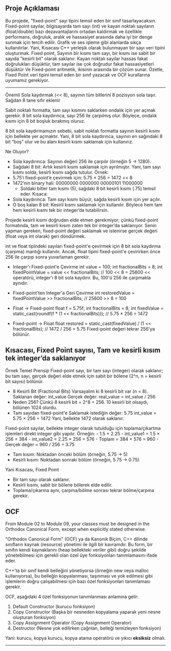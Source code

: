 
Proje Açıklaması
---
Bu projede, "fixed-point" sayı tipini temsil eden bir sınıf tasarlayacaksın. Fixed-point sayılar, bilgisayarda tam sayı (int) ve kayan noktalı sayıların (float/double) bazı dezavantajlarını ortadan kaldırmak ve özellikle performans, doğruluk, aralık ve hassasiyet arasında daha iyi bir denge sunmak için tercih edilir. Grafik ve ses işleme gibi alanlarda sıkça kullanılırlar.
Yani, Kısacası C++ yerleşik olarak bulunmayan bir sayı veri tipini oluşturmak.
Fixed point, Sayının bir kısmı tam sayı, bir kısmı ise sabit bir sayıda "kesirli bit" olarak saklanır.
Kayan noktalı sayılar hassas fakat doğrulukları düşüktür, tam sayılar ise çok doğrudur fakat hassasiyetleri düşüktür Ve Fixed-point aritmetik, ikisinin arasında bir çözüm sunar.
Özetle, Fixed Point veri tipini temsil eden bir sınıf yazacak ve OCF kurallarına uyumamız gerekiyor.

---
Önemli
Sola kaydırmak (<< 8), sayının tüm bitlerini 8 pozisyon sola taşır.
Sağdan 8 tane sıfır eklenir

Sabit noktalı formatta, tam sayı kısmını saklarken ondalık için yer açmak gerekir.
8 bit sola kaydırınca, sayı 256 ile çarpılmış olur.
Böylece, ondalık kısmı için 8 bit boşluk bırakmış oluruz.

8 bit sola kaydırmamızın sebebi, sabit noktalı formatta sayının kesirli kısmı için bellekte yer açmaktır.
Yani, 8 bit sola kaydırınca, sayının en sağındaki 8 bit “boş” olur ve bu alanı kesirli kısmı saklamak için kullanırız.

Ne Oluyor?
- Sola kaydırınca: Sayının değeri 256 ile çarpılır (örneğin 5 → 1280).
- Sağdaki 8 bit: Artık kesirli kısmı saklamak için ayrılmıştır.
Yani, tam sayı kısmı solda, kesirli kısmı sağda tutulur.
Örnek:
- 5.75’i fixed-point’e çevirmek için:
5.75 × 256 = 1472       << 8
- 1472’nin binary hali: 00000000 0000000 00000101 11000000
    - Soldaki bitler tam kısmı (5), sağdaki 8 bit kesirli kısmı (.75) temsil eder.
Kısaca:
- Sola kaydırınca: Tam sayı kısmı büyür, sağda kesirli kısım için yer açılır.
- O boş kalan 8 bit: Kesirli kısmı saklamak için kullanılır.
Böylece hem tam hem kesirli kısmı tek bir integer’da tutabilirsin.

Projede kesirli kısmı doğrudan elde etmen gerekmiyor; çünkü fixed-point formatında, tam ve kesirli kısım zaten tek bir integer’da saklanıyor.
Senin yapman gereken, fixed-point değeri saklamak ve istenirse gerçek değeri (float veya int olarak) geri döndürmek.

int ve float tipindeki sayıları fixed-point'e çevirmek için 8 bit sola kaydırma (çarpma) mantığı kullanılır.
Ancak, float tipini fixed-point'e çevirirken önce 256 ile çarpıp sonra yuvarlaman gerekir.

- Integer'ı Fixed-point'e Çevirme
int value = 100;
int fractionalBits = 8;
int fixedPointValue = value << fractionalBits; // 100 << 8 = 25600
<< operatörü, integer'ı 8 bit sola kaydırır. Bu, 100'ü 256 ile çarpmakla aynıdır.

- Fixed-point'ten Integer'a Geri Çevirme
int restoredValue = fixedPointValue >> fractionalBits; // 25600 >> 8 = 100


- Float → Fixed-point
float f = 5.75f;
int fractionalBits = 8;
int fixedValue = static_cast<int>(roundf(f * (1 << fractionalBits))); // 5.75 * 256 = 1472

- Fixed-point → Float
float restored = static_cast<float>(fixedValue) / (1 << fractionalBits); // 1472 / 256 = 5.75
Fixed-point değeri tekrar 256'ya bölünür.


Kısacası, Fixed Point sayısı, Tam ve kesirli kısım tek integer’da saklanıyor
---


Örnek
Temel Prensip
Fixed-point sayı, bir tam sayı (integer) olarak saklanır; bu tam sayı, gerçek değeri elde etmek için sabit bir bölene (2^n, n = kesirli bit sayısı) bölünür.
- 8 Kesirli Bit (Fractional Bits)
Varsayalım ki 8 kesirli bit var (n = 8).
Saklanan değer: int_value
Gerçek değer: real_value = int_value / 256
- Neden 256?
Çünkü 8 kesirli bit = 2^8 = 256.
10 kesirli bit olsaydı, bölünen 1024 olurdu.
- Tam sayıdan fixed-point'e
Saklamak istediğin değer: 5.75
int_value = 5.75 × 256 = 1472
Yani, bellekte 1472 olarak saklanır.

Fixed-point sayılar, bellekte integer olarak tutulduğu için toplama/çıkartma işlemleri direkt integer gibi yapılır.
Örneğin:
    - 1.5 + 2.25
    - int_value1 = 1.5 × 256 = 384
    - int_value2 = 2.25 × 256 = 576
    - Toplam = 384 + 576 = 960
    - Gerçek değer = 960 / 256 = 3.75

- Tam kısım: Noktadan önceki bölüm (örneğin, 5.75 → 5)
- Kesirli kısım: Noktadan sonraki bölüm (örneğin, 5.75 → 0.75)

Yani Kısacası, Fixed Point
- Bir tam sayı olarak saklanır.
- Kesirli kısmı, sabit bir bölene bölerek elde edilir.
- Toplama/çıkarma aynı, çarpma/bölme sonrası tekrar bölme/çarpma gerekir.


OCF
---
From Module 02 to Module 09, your classes must be designed in the Orthodox
Canonical Form, except when explicitly stated otherwise.

"Orthodox Canonical Form" (OCF) ya da Kanonik Biçim, C++ dilinde sınıfların kaynak (resource) yönetimi ile ilgili bir kavramdır. 
Bu form, bir sınıfın kendi kaynaklarını (heap bellekteki veriler gibi) doğru şekilde yönetebilmesi 
için gerekli olan özel üye fonksiyonları tanımlamasını ifade eder.

C++’ta bir sınıf kendi belleğini yönetiyorsa (örneğin new veya malloc kullanıyorsa), 
bu belleğin kopyalanması, taşınması ve yok edilmesi gibi işlemlerin doğru çalışabilmesi 
için bazı özel fonksiyonları tanımlaması gerekir.

OCF, aşağıdaki 4 özel fonksiyonun tanımlanması anlamına gelir:
1. Default Constructor (kurucu fonksiyon)
2. Copy Constructor (Başka bir nesneden kopyalama yaparak yeni nesne oluşturan fonksiyon)
3. Copy Assignment Operator (Copy Assignment Operator)
4. Destructor (Nesne yok edilirken çağrılan, belleği temizleyen fonksiyon)

Yani: kurucu, kopya kurucu, kopya atama operatörü ve yıkıcı **eksiksiz** olmalı.


---

